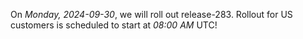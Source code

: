 On *Monday, 2024-09-30*, we will roll out release-283.
Rollout for US customers is scheduled to start at *08:00 AM* UTC!
